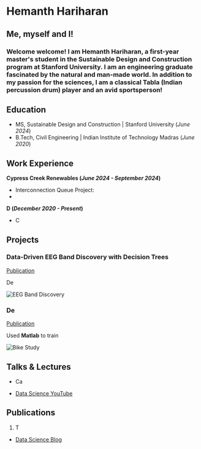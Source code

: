 # Hemanth Hariharan

## Me, myself and I!

### Welcome welcome! I am Hemanth Hariharan, a first-year master's student in the Sustainable Design and Construction program at Stanford University. I am an engineering graduate fascinated by the natural and man-made world. In addition to my passion for the sciences, I am a classical Tabla (Indian percussion drum) player and an avid sportsperson!

## Education								       		
- MS, Sustainable Design and Construction	| Stanford University (_June 2024_)	 			        	
- B.Tech, Civil Engineering | Indian Institute of Technology Madras (_June 2020_)

## Work Experience
**Cypress Creek Renewables (_June 2024 - September 2024_)**
- Interconnection Queue Project:
- 

**D (_December 2020 - Present_)**
- C


## Projects
### Data-Driven EEG Band Discovery with Decision Trees
[Publication](https://www.mdpi.com/1424-8220/22/8/3048)

De 

![EEG Band Discovery](/assets/img/eeg_band_discovery.jpeg)

### De
[Publication](https://www.mdpi.com/1424-8220/22/11/4240)

Used **Matlab** to train 

![Bike Study](/assets/img/bike_study.jpeg)

## Talks & Lectures
- Ca


- [Data Science YouTube](https://www.youtube.com/channel/UCa9gErQ9AE5jT2DZLjXBIdA)

## Publications
1. T


- [Data Science Blog](https://medium.com/@shawhin)
